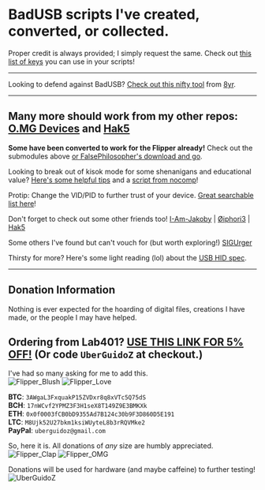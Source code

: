 # BadUSB scripts I've created, converted, or collected.

Proper credit is always provided; I simply request the same. Check out [this list of keys](https://gist.github.com/methanoliver/efebfe8f4008e167417d4ab96e5e3cac) you can use in your scripts!

-----

Looking to defend against BadUSB? [Check out this nifty tool](https://github.com/8yr/No-BadUSB-thanks) from [8yr](https://github.com/8yr).

-----

## Many more should work from my other repos: [O.MG Devices](https://github.com/UberGuidoZ/Hak5-OMG-Payloads) and [Hak5](https://github.com/UberGuidoZ/Hak5-USBRubberducky-Payloads)

<b>Some have been converted to work for the Flipper already!</b> Check out the submodules above [or FalsePhilosopher's download and go](https://github.com/FalsePhilosopher/badusb).

Looking to break out of kisok mode for some shenanigans and educational value? [Here's some helpful tips](https://www.trustedsec.com/blog/kioskpos-breakout-keys-in-windows/) and a [script from nocomp](https://github.com/nocomp/Kiosk-evasion-BADUsb-Bruteforce)!

Protip: Change the VID/PID to further trust of your device. [Great searchable list here](https://www.the-sz.com/products/usbid/)!

Don't forget to check out some other friends too! [I-Am-Jakoby](https://github.com/I-Am-Jakoby) | [Øiphori3](https://github.com/0iphor13) | [Hak5](https://hak5.org/blogs/payloads)

Some others I've found but can't vouch for (but worth exploring!) [SIGUrger](https://github.com/SIGUrger/FlipperZeroBadusb)

Thirsty for more? Here's some light reading (lol) about the [USB HID spec](https://usb.org/sites/default/files/hut1_3_0.pdf).

-----

## Donation Information

Nothing is ever expected for the hoarding of digital files, creations I have made, or the people I may have helped.

## Ordering from Lab401? [USE THIS LINK FOR 5% OFF!](https://lab401.com/r?id=vsmgoc) (Or code `UberGuidoZ` at checkout.)

I've had so many asking for me to add this.<br>
![Flipper_Blush](https://user-images.githubusercontent.com/57457139/183561666-4424a3cc-679b-4016-a368-24f7e7ad0a88.jpg) ![Flipper_Love](https://user-images.githubusercontent.com/57457139/183561692-381d37bd-264f-4c88-8877-e58d60d9be6e.jpg)

**BTC**: `3AWgaL3FxquakP15ZVDxr8q8xVTc5Q75dS`<br>
**BCH**: `17nWCvf2YPMZ3F3H1seX8T149Z9E3BMKXk`<br>
**ETH**: `0x0f0003fCB0bD9355Ad7B124c30b9F3D860D5E191`<br>
**LTC**: `M8Ujk52U27bkm1ksiWUyteL8b3rRQVMke2`<br>
**PayPal**: `uberguidoz@gmail.com`

So, here it is. All donations of *any* size are humbly appreciated.<br>
![Flipper_Clap](https://user-images.githubusercontent.com/57457139/183561789-2e853ede-8ef7-41e8-a67c-716225177e5d.jpg) ![Flipper_OMG](https://user-images.githubusercontent.com/57457139/183561787-e21bdc1e-b316-4e67-b327-5129503d0313.jpg)

Donations will be used for hardware (and maybe caffeine) to further testing!<br>
![UberGuidoZ](https://cdn.discordapp.com/emojis/1000632669622767686.gif)
